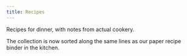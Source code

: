 ```yaml
---
title: Recipes
---
```

Recipes for dinner, with notes from actual cookery.

The collection is now sorted along the same lines as our 
paper recipe binder in the kitchen.
